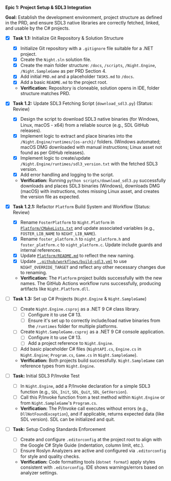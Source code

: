 **Epic 1: Project Setup & SDL3 Integration**

**Goal:** Establish the development environment, project structure as defined in the PRD, and ensure SDL3 native libraries are correctly fetched, linked, and usable by the C# projects.

- [x] **Task 1.1:** Initialize Git Repository & Solution Structure
    - [x] Initialize Git repository with a `.gitignore` file suitable for a .NET project.
    - [x] Create the `Night.sln` solution file.
    - [x] Create the main folder structure: `/docs`, `/scripts`, `/Night.Engine`, `/Night.SampleGame` as per PRD Section 4.
    - [x] Add initial `PRD.md` and a placeholder `TASKS.md` to `/docs`.
    - [x] Add a basic `README.md` to the project root.
    - **Verification:** Repository is cloneable, solution opens in IDE, folder structure matches PRD.

- [x] **Task 1.2:** Update SDL3 Fetching Script (`download_sdl3.py`) (Status: Review)
    - [x] Design the script to download SDL3 native binaries (for Windows, Linux, macOS - x64) from a reliable source (e.g., SDL GitHub releases).
    - [x] Implement logic to extract and place binaries into the `/Night.Engine/runtimes/{os-arch}/` folders. (Windows automated; macOS DMG downloaded with manual instructions; Linux asset not found as per GitHub releases).
    - [x] Implement logic to create/update `/Night.Engine/runtimes/sdl3_version.txt` with the fetched SDL3 version.
    - [x] Add error handling and logging to the script.
    - **Verification:** Running `python scripts/download_sdl3.py` successfully downloads and places SDL3 binaries (Windows), downloads DMG (macOS) with instructions, notes missing Linux asset, and creates the version file as expected.
- [x] **Task 1.2.1:** Refactor `Platform` Build System and Workflow (Status: Review)
    - [x] Rename `FosterPlatform` to `Night.Platform` in [`Platform/CMakeLists.txt`](Platform/CMakeLists.txt:0) and update associated variables (e.g., `FOSTER_LIB_NAME` to `NIGHT_LIB_NAME`).
    - [x] Rename `foster_platform.h` to `night_platform.h` and `foster_platform.c` to `night_platform.c`. Update include guards and internal references.
    - [x] Update [`Platform/README.md`](Platform/README.md:0) to reflect the new naming.
    - [x] Update [` .github/workflows/build-sdl3.yml`](.github/workflows/build-sdl3.yml:0) to use `NIGHT_OVERRIDE_TARGET` and reflect any other necessary changes due to renaming.
    - **Verification:** The `Platform` project builds successfully with the new names. The GitHub Actions workflow runs successfully, producing artifacts like `Night.Platform.dll`.

- [ ] **Task 1.3:** Set up C# Projects (`Night.Engine` & `Night.SampleGame`)
    - [ ] Create `Night.Engine.csproj` as a .NET 9 C# class library.
        - [ ] Configure it to use C# 13.
        - [ ] Ensure it's set up to correctly include/load native binaries from the `/runtimes` folder for multiple platforms.
    - [ ] Create `Night.SampleGame.csproj` as a .NET 9 C# console application.
        - [ ] Configure it to use C# 13.
        - [ ] Add a project reference to `Night.Engine`.
    - [ ] Add basic placeholder C# files (`NightAPI.cs`, `Engine.cs` in `Night.Engine`; `Program.cs`, `Game.cs` in `Night.SampleGame`).
    - **Verification:** Both projects build successfully. `Night.SampleGame` can reference types from `Night.Engine`.
- [ ] **Task:** Initial SDL3 P/Invoke Test
    
    - [ ] In `Night.Engine`, add a P/Invoke declaration for a simple SDL3 function (e.g., `SDL_Init`, `SDL_Quit`, `SDL_GetVersion`).
    - [ ] Call this P/Invoke function from a test method within `Night.Engine` or from `Night.SampleGame`'s `Program.cs`.
    - **Verification:** The P/Invoke call executes without errors (e.g., `DllNotFoundException`), and if applicable, returns expected data (like SDL version). SDL can be initialized and quit.
- [ ] **Task:** Setup Coding Standards Enforcement
    
    - [ ] Create and configure `.editorconfig` at the project root to align with the Google C# Style Guide (indentation, column limit, etc.).
    - [ ] Ensure Roslyn Analyzers are active and configured via `.editorconfig` for style and quality checks.
    - **Verification:** Code formatting tools (`dotnet format`) apply styles consistent with `.editorconfig`. IDE shows warnings/errors based on analyzer settings.